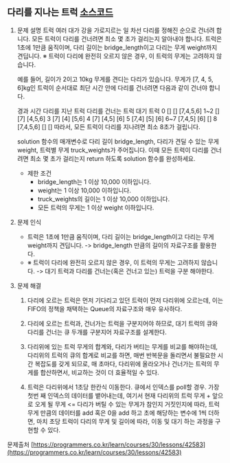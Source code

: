 ## 다리를 지나는 트럭 [소스코드](https://github.com/wanni0928/-algorithm/blob/master/JAVA/CrossingTrucks.java)
1. 문제 설명
    트럭 여러 대가 강을 가로지르는 일 차선 다리를 정해진 순으로 건너려 합니다. 모든 트럭이 다리를 건너려면 최소 몇 초가 걸리는지 알아내야 합니다. 트럭은 1초에 1만큼 움직이며, 다리 길이는 bridge_length이고 다리는 무게 weight까지 견딥니다.
    ※ 트럭이 다리에 완전히 오르지 않은 경우, 이 트럭의 무게는 고려하지 않습니다.

    예를 들어, 길이가 2이고 10kg 무게를 견디는 다리가 있습니다. 무게가 [7, 4, 5, 6]kg인 트럭이 순서대로 최단 시간 안에 다리를 건너려면 다음과 같이 건너야 합니다.

    경과 시간	다리를 지난 트럭	다리를 건너는 트럭	대기 트럭
    0	        []	                []	             [7,4,5,6]
    1~2	        []	                [7]	             [4,5,6]
    3	        [7]	                [4]	             [5,6]
    4	        [7]	                [4,5]	         [6]
    5	        [7,4]	            [5]	             [6]
    6~7	        [7,4,5]	            [6]	             []
    8	        [7,4,5,6]	        []	             []
    따라서, 모든 트럭이 다리를 지나려면 최소 8초가 걸립니다.

    solution 함수의 매개변수로 다리 길이 bridge_length, 다리가 견딜 수 있는 무게 weight, 트럭별 무게 truck_weights가 주어집니다. 이때 모든 트럭이 다리를 건너려면 최소 몇 초가 걸리는지 return 하도록 solution 함수를 완성하세요.
    
    * 제한 조건
        * bridge_length는 1 이상 10,000 이하입니다.
        * weight는 1 이상 10,000 이하입니다.
        * truck_weights의 길이는 1 이상 10,000 이하입니다.
        * 모든 트럭의 무게는 1 이상 weight 이하입니다.

2. 문제 인식
    * 트럭은 1초에 1만큼 움직이며, 다리 길이는 bridge_length이고 다리는 무게 weight까지 견딥니다. -> bridge_length 만큼의 길이의 자료구조를 활용한다.
    * ※ 트럭이 다리에 완전히 오르지 않은 경우, 이 트럭의 무게는 고려하지 않습니다.
        -> 대기 트럭과 다리를 건너는(혹은 건너고 있는) 트럭을 구분 해야한다.

3. 문제 해결
    1. 다리에 오르는 트럭은 먼저 기다리고 있던 트럭이 먼저 다리위에 오르는데, 이는 FIFO의 정책을 채택하는 Queue의 자료구조와 매우 유사하다.

    2. 다리에 오르는 트럭과, 건너가는 트럭을 구분지어야 하므로, 대기 트럭의 큐와 다리를 건너는 큐 두개를 구분지어 자료구조를 설계한다.

    3. 다리위에 있는 트럭 무게의 합계와, 다리가 버티는 무게를 비교를 해야하는데, 다리위의 트럭의 큐의 합계로 비교를 하면, 매번 반복문을 돌리면서 불필요한 시간 복잡도를 갖게 되므로, 매 초마다, 다리위에 올라오거나 건너가는 트럭의 무게를 합산하면서, 비교하는 것이 더 효율적일 수 있다.

    4. 트럭은 다리위에서 1초당 한칸식 이동한다. 큐에서 인덱스를 poll할 경우. 가장 첫번 째 인덱스의 데이터를 뱉어내는데, 여기서 현재 다리위의 트럭 무게 + 앞으로 오게 될 무게 <= 다리가 버틸 수 있는 무게가 참인지 거짓인지에 따라, 트럭 무게 만큼의 데이터를 add 혹은 0을 add 하고 초에 해당하는 변수에 1씩 더하면, 마치 초당 트럭이 다리의 무게 및 길이에 따라, 이동 및 대기 하는 과정을 구현할 수 있다. 

문제출처 [https://programmers.co.kr/learn/courses/30/lessons/42583](https://programmers.co.kr/learn/courses/30/lessons/42583)